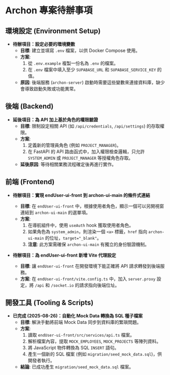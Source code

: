# Archon 專案待辦事項

## 環境設定 (Environment Setup)

- **待辦項目：設定必要的環境變數**
  - **目標**: 建立並填寫 `.env` 檔案，以供 Docker Compose 使用。
  - **方案**:
    1.  從 `.env.example` 複製一份名為 `.env` 的檔案。
    2.  在 `.env` 檔案中填入至少 `SUPABASE_URL` 和 `SUPABASE_SERVICE_KEY` 的值。
  - **原因**: 後端服務 (`archon-server`) 啟動時需要這些變數來連接資料庫，缺少會導致啟動失敗或功能異常。

## 後端 (Backend)

- **延後項目：為 API 加上基於角色的權限驗證**
  - **目標**: 限制設定相關 API (如 `/api/credentials`, `/api/settings`) 的存取權限。
  - **方案**:
    1.  定義新的管理員角色 (例如 `PROJECT_MANAGER`)。
    2.  在 FastAPI 的 API 路由函式中，加入權限檢查邏輯，只允許 `SYSTEM_ADMIN` 或 `PROJECT_MANAGER` 等授權角色存取。
  - **延後原因**: 等待相關業務流程確定後再進行實作。

## 前端 (Frontend)

- **待辦項目：實現 endUser-ui-front 到 archon-ui-main 的條件式連結**
  - **目標**: 在 `endUser-ui-front` 中，根據使用者角色，顯示一個可以另開視窗連結到 `archon-ui-main` 的選單項。
  - **方案**:
    1.  在導航組件中，使用 `useAuth` hook 獲取使用者角色。
    2.  如果角色為 `system_admin`，則渲染一個 `<a>` 標籤，`href` 指向 `archon-ui-main` 的位址，`target="_blank"`。
    3.  **注意**: 此方案需確保 `archon-ui-main` 有獨立的身份驗證機制。

- **待辦項目：為 endUser-ui-front 新增 Vite 代理設定**
  - **目標**: 讓 `endUser-ui-front` 在開發環境下能正確將 API 請求轉發到後端服務。
  - **方案**: 在 `endUser-ui-front/vite.config.ts` 中，加入 `server.proxy` 設定，將 `/api` 和 `/socket.io` 的請求指向後端位址。

## 開發工具 (Tooling & Scripts)

- **已完成 (2025-08-26)：自動化 Mock Data 轉換為 SQL 種子檔案**
  - **目標**: 解決手動將前端 Mock Data 同步到資料庫的繁瑣問題。
  - **方案**:
    1.  讀取 `endUser-ui-front/src/services/api.ts` 檔案。
    2.  解析檔案內容，提取 `MOCK_EMPLOYEES`, `MOCK_PROJECTS` 等陣列資料。
    3.  將 JavaScript 物件轉換為 SQL `INSERT` 語句。
    4.  產生一個新的 SQL 檔案 (例如 `migration/seed_mock_data.sql`)，供開發者執行。
  - **結論**: 已成功產生 `migration/seed_mock_data.sql` 檔案。